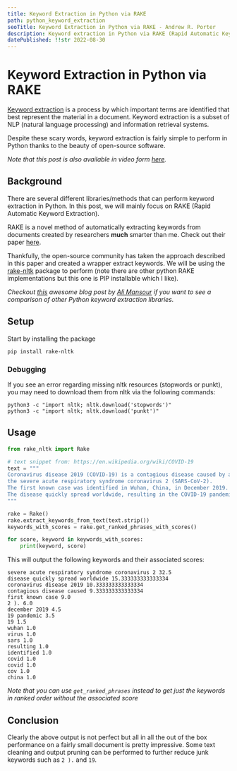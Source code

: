 ```yaml
---
title: Keyword Extraction in Python via RAKE
path: python_keyword_extraction
seoTitle: Keyword Extraction in Python via RAKE - Andrew R. Porter
description: Keyword extraction in Python via RAKE (Rapid Automatic Keyword Extraction).
datePublished: !!str 2022-08-30
---
```


# Keyword Extraction in Python via RAKE

[Keyword extraction](https://en.wikipedia.org/wiki/Keyword_extraction?oldformat=true) is a process by which important terms are identified that best represent the material in a document. Keyword extraction is a subset of NLP (natural language processing) and information retrieval systems.

Despite these scary words, keyword extraction is fairly simple to perform in Python thanks to the beauty of open-source software.

_Note that this post is also available in video form [here](https://youtu.be/xdlrQ0-okZc)._

## Background

There are several different libraries/methods that can perform keyword extraction in Python. In this post, we will mainly focus on RAKE (Rapid Automatic Keyword Extraction).

RAKE is a novel method of automatically extracting keywords from documents created by researchers **much** smarter than me. Check out their paper [here](https://www.researchgate.net/publication/227988510_Automatic_Keyword_Extraction_from_Individual_Documents).

Thankfully, the open-source community has taken the approach described in this paper and created a wrapper extract keywords. We will be using the [rake-nltk](https://github.com/csurfer/rake-nltk) package to perform (note there are other python RAKE implementations but this one is PIP installable which I like).

_Checkout [this](https://www.analyticsvidhya.com/blog/2022/01/four-of-the-easiest-and-most-effective-methods-of-keyword-extraction-from-a-single-text-using-python/) awesome blog post by [Ali Mansour](https://www.analyticsvidhya.com/blog/author/ali8445u/) if you want to see a comparison of other Python keyword extraction libraries._

## Setup

Start by installing the package

```
pip install rake-nltk
```

### Debugging

If you see an error regarding missing nltk resources (stopwords or punkt), you may need to download them from nltk via the following commands:

```
python3 -c "import nltk; nltk.download('stopwords')"
python3 -c "import nltk; nltk.download('punkt')"
```

## Usage

```python
from rake_nltk import Rake

# text snippet from: https://en.wikipedia.org/wiki/COVID-19
text = """
Coronavirus disease 2019 (COVID-19) is a contagious disease caused by a virus,
the severe acute respiratory syndrome coronavirus 2 (SARS-CoV-2).
The first known case was identified in Wuhan, China, in December 2019.
The disease quickly spread worldwide, resulting in the COVID-19 pandemic.
"""

rake = Rake()
rake.extract_keywords_from_text(text.strip())
keywords_with_scores = rake.get_ranked_phrases_with_scores()

for score, keyword in keywords_with_scores:
    print(keyword, score)
```

This will output the following keywords and their associated scores:

```shell
severe acute respiratory syndrome coronavirus 2 32.5
disease quickly spread worldwide 15.333333333333334
coronavirus disease 2019 10.333333333333334
contagious disease caused 9.333333333333334
first known case 9.0
2 ). 6.0
december 2019 4.5
19 pandemic 3.5
19 1.5
wuhan 1.0
virus 1.0
sars 1.0
resulting 1.0
identified 1.0
covid 1.0
covid 1.0
cov 1.0
china 1.0
```

_Note that you can use `get_ranked_phrases` instead to get just the keywords in ranked order without the associated score_

## Conclusion

Clearly the above output is not perfect but all in all the out of the box performance on a fairly small document is pretty impressive. Some text cleaning and output pruning can be performed to further reduce junk keywords such as `2 ).` and `19`.
